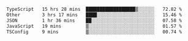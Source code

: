 <!--START_SECTION:waka-->

```txt
TypeScript   15 hrs 28 mins  ██████████████████▒░░░░░░   72.82 %
Other        3 hrs 17 mins   ████░░░░░░░░░░░░░░░░░░░░░   15.46 %
JSON         1 hr 36 mins    ██░░░░░░░░░░░░░░░░░░░░░░░   07.58 %
JavaScript   19 mins         ▒░░░░░░░░░░░░░░░░░░░░░░░░   01.57 %
TSConfig     9 mins          ▒░░░░░░░░░░░░░░░░░░░░░░░░   00.74 %
```

<!--END_SECTION:waka-->